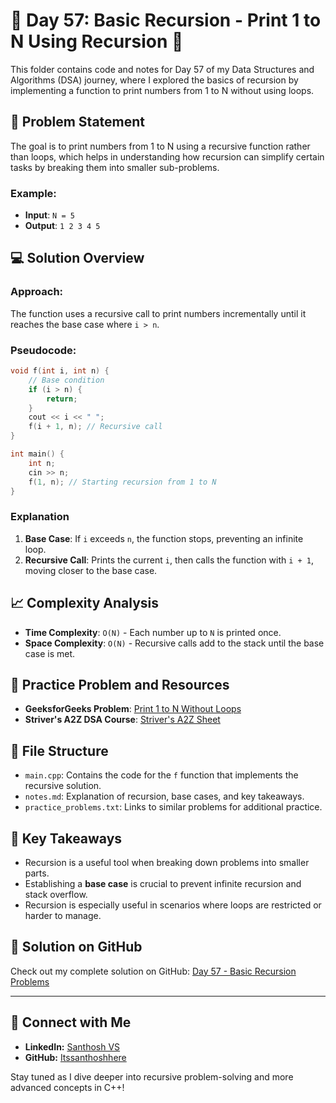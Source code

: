 # 🚀 Day 57: Basic Recursion - Print 1 to N Using Recursion 🚀

This folder contains code and notes for Day 57 of my Data Structures and Algorithms (DSA) journey, where I explored the basics of recursion by implementing a function to print numbers from 1 to N without using loops.

## 📝 Problem Statement

The goal is to print numbers from 1 to N using a recursive function rather than loops, which helps in understanding how recursion can simplify certain tasks by breaking them into smaller sub-problems.

### Example:
- **Input**: `N = 5`
- **Output**: `1 2 3 4 5`

## 💻 Solution Overview

### Approach:
The function uses a recursive call to print numbers incrementally until it reaches the base case where `i > n`.

### Pseudocode:
```cpp
void f(int i, int n) {
    // Base condition
    if (i > n) {
        return;
    }
    cout << i << " ";
    f(i + 1, n); // Recursive call
}

int main() {
    int n;
    cin >> n;
    f(1, n); // Starting recursion from 1 to N
}
```

### Explanation
1. **Base Case**: If `i` exceeds `n`, the function stops, preventing an infinite loop.
2. **Recursive Call**: Prints the current `i`, then calls the function with `i + 1`, moving closer to the base case.

## 📈 Complexity Analysis
- **Time Complexity**: `O(N)` - Each number up to `N` is printed once.
- **Space Complexity**: `O(N)` - Recursive calls add to the stack until the base case is met.

## 🔗 Practice Problem and Resources
- **GeeksforGeeks Problem**: [Print 1 to N Without Loops](https://www.geeksforgeeks.org/problems/print-1-to-n-without-using-loops-1587115620/1)
- **Striver's A2Z DSA Course**: [Striver's A2Z Sheet](https://takeuforward.org/strivers-a2z-dsa-course/strivers-a2z-dsa-course-sheet-2)

## 📂 File Structure

- `main.cpp`: Contains the code for the `f` function that implements the recursive solution.
- `notes.md`: Explanation of recursion, base cases, and key takeaways.
- `practice_problems.txt`: Links to similar problems for additional practice.

## 🧩 Key Takeaways
- Recursion is a useful tool when breaking down problems into smaller parts.
- Establishing a **base case** is crucial to prevent infinite recursion and stack overflow.
- Recursion is especially useful in scenarios where loops are restricted or harder to manage.

## 🌟 Solution on GitHub

Check out my complete solution on GitHub: [Day 57 - Basic Recursion Problems](https://github.com/Itssanthoshhere/Data-Structures-and-Algorithms/blob/main/C%2B%2B%20with%20DSA-learning-journey/Day57%20-%20Basic%20Recursion%20Problems%20-%20Print%201%20to%20N/Print_1_to_N.cpp)

---

## 🔗 Connect with Me
- **LinkedIn:** [Santhosh VS](https://www.linkedin.com/in/thesanthoshvs/)
- **GitHub:** [Itssanthoshhere](https://github.com/Itssanthoshhere)

Stay tuned as I dive deeper into recursive problem-solving and more advanced concepts in C++!
